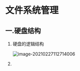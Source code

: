 # 文件系统管理

## 一.硬盘结构

1. 硬盘的逻辑结构

   ![image-20210227112714006](C:\Users\admin\AppData\Roaming\Typora\typora-user-images\image-20210227112714006.png)

2. 





